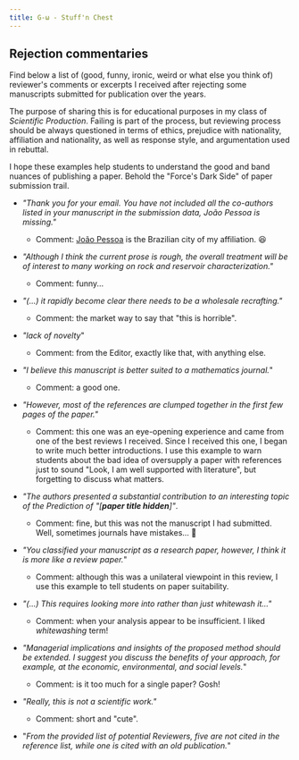 ```yaml
---
title: G-ω - Stuff'n Chest
---
```


## Rejection commentaries

Find below a list of (good, funny, ironic, weird or what else you think of) reviewer's comments or excerpts I received after rejecting some manuscripts submitted for publication over the years. 

The purpose of sharing this is for educational purposes in my class of _Scientific Production_. Failing is part of the process, but reviewing process should be always questioned in terms of ethics, prejudice with nationality, affiliation and nationality, as well as response style, and argumentation used in rebuttal. 

I hope these examples help students to understand the good and band nuances of publishing a paper. Behold the "Force's Dark Side" of paper submission trail.

- _"Thank you for your email. You have not included all the co-authors listed in your manuscript in the submission data, João Pessoa is missing."_ 
	- Comment: [João Pessoa](https://goo.gl/maps/utMGBMfW1JcA1hCC8) is the Brazilian city of my affiliation. <span> &#128518; </span>

- _"Although I think the current prose is rough, the overall treatment will be of interest to many working on rock and reservoir characterization."_
	- Comment: funny...

- _"(...) it rapidly become clear there needs to be a wholesale recrafting."_
	- Comment: the market way to say that "this is horrible". 

- _"lack of novelty_"
	- Comment: from the Editor, exactly like that, with anything else.

- _"I believe this manuscript is better suited to a mathematics journal._" 
	- Comment: a good one.

- _"However, most of the references are clumped together in the first few pages of the paper."_
	- Comment: this one was an eye-opening experience and came from one of the best reviews I received. Since I received this one, I began to write much better introductions. I use this example to warn students about the bad idea of oversupply a paper with references just to sound "Look, I am well supported with literature", but forgetting to discuss what matters.  

- _"The authors presented a substantial contribution to an interesting topic of the Prediction of "[**paper title hidden**]"_.
	- Comment: fine, but this was not the manuscript I had submitted. Well, sometimes journals have mistakes... <span> &#129488; </span>

- _"You classified your manuscript as a research paper, however, I think it is more like a review paper._"
	- Comment: although this was a unilateral viewpoint in this review, I use this example to tell students on paper suitability.

- _"(...) This requires looking more into rather than just whitewash it..."_
	- Comment: when your analysis appear to be insufficient. I liked _whitewashing_ term!

- _"Managerial implications and insights of the proposed method should be extended. I suggest you discuss the benefits of your approach, for example, at the economic, environmental, and social levels._"
	- Comment: is it too much for a single paper? Gosh!

- _"Really, this is not a scientific work."_
	- Comment: short and "cute".

-  "_From the provided list of potential Reviewers, five are not cited in the reference list, while one is cited with an old publication._"